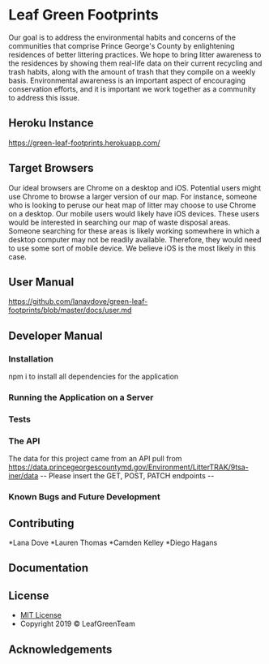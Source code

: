 

# Leaf Green Footprints
<p>Our goal is to address the environmental habits and concerns of the communities that comprise Prince George's County by enlightening residences of better littering practices. We hope to bring litter awareness to the residences by showing them real-life data on their current recycling and trash habits, along with the amount of trash that they compile on a weekly basis. Environmental awareness is an important aspect of encouraging conservation efforts, and it is important we work together as a community to address this issue.</p>

## Heroku Instance
<https://green-leaf-footprints.herokuapp.com/>

## Target Browsers
<p> Our ideal browsers are Chrome on a desktop and iOS. Potential users might use Chrome to browse a larger version of our map. For instance, someone who is looking to peruse our heat map of litter may choose to use Chrome on a desktop. Our mobile users would likely have iOS devices. These users would be interested in searching our map of waste disposal areas. Someone searching for these areas is likely working somewhere in which a desktop computer may not be readily available. Therefore, they would need to use some sort of mobile device. We believe iOS is the most likely in this case. </p>

## User Manual
<https://github.com/lanavdove/green-leaf-footprints/blob/master/docs/user.md>

## Developer Manual

### Installation
npm i to install all dependencies for the application

### Running the Application on a Server
### Tests
### The API
The data for this project came from an API pull from https://data.princegeorgescountymd.gov/Environment/LitterTRAK/9tsa-iner/data
-- Please insert the GET, POST, PATCH endpoints --

### Known Bugs and Future Development

## Contributing
*Lana Dove
*Lauren Thomas 
*Camden Kelley
*Diego Hagans

## Documentation

## License
* <a href="https://opensource.org/licenses/mit-license.php"> MIT License </a>
* Copyright 2019 © LeafGreenTeam

## Acknowledgements 
